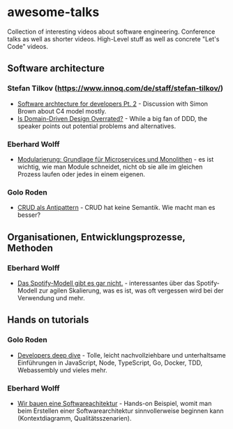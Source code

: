 # awesome-talks

Collection of interesting videos about software engineering. Conference talks as well as shorter videos. High-Level stuff as well as concrete "Let's Code" videos.

## Software architecture

### Stefan Tilkov (https://www.innoq.com/de/staff/stefan-tilkov/)

- [Software archtecture for developers Pt. 2](https://youtu.be/gDlE4q3mozY) - Discussion with Simon Brown about C4 model mostly.
- [Is Domain-Driven Design Overrated?](https://www.youtube.com/watch?v=ZZp9RQEGeqQ) - While a big fan of DDD, the speaker points out potential problems and alternatives.

### Eberhard Wolff

- [Modularierung: Grundlage für Microservices und Monolithen](https://www.youtube.com/watch?v=BaLvYwS14I4) - es ist wichtig, wie man Module schneidet, nicht ob sie alle im gleichen Prozess laufen oder jedes in einem eigenen.

### Golo Roden

- [CRUD als Antipattern](https://www.youtube.com/watch?v=frUNFrP7C9w) - CRUD hat keine Semantik. Wie macht man es besser?

## Organisationen, Entwicklungsprozesse, Methoden

### Eberhard Wolff

- [Das Spotify-Modell gibt es gar nicht.](https://www.youtube.com/watch?v=I63tgkMCDUw) - interessantes über das Spotify-Modell zur agilen Skalierung, was es ist, was oft vergessen wird bei der Verwendung und mehr.

## Hands on tutorials

### Golo Roden
- [Developers deep dive](https://www.youtube.com/playlist?list=PL6QrD7_cU23kuUAl8WMgV98Wi9lykoITV) - Tolle, leicht nachvollziehbare und unterhaltsame Einführungen in JavaScript, Node, TypeScript, Go, Docker, TDD, Webassembly und vieles mehr.

### Eberhard Wolff

- [Wir bauen eine Softwareachitektur](https://www.youtube.com/watch?v=-FCkp1aJzRY) - Hands-on Beispiel, womit man beim Erstellen einer Softwarearchitektur sinnvollerweise beginnen kann (Kontextdiagramm, Qualitätsszenarien).
